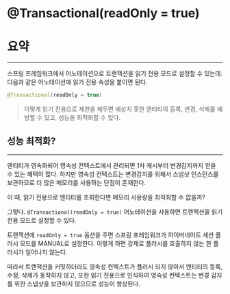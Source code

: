 # @Transactional(readOnly = true)

# 요약

---

스프링 프레임워크에서 어노테이션으로 트랜잭션을 읽기 전용 모드로 설정할 수 있는데. 다음과 같은 어노테이션에 읽기 전용 속성을 붙이면 된다.

```java
@Transactional(readOnly = true)
```

> 이렇게 읽기 전용으로 제한을 해두면 예상치 못한 엔티티의 등록, 변경, 삭제를 예방할 수 있고, 성능을 최적화할 수 있다.
> 

## 성능 최적화?

---

엔티티가 영속화되어 영속성 컨텍스트에서 관리되면 1차 캐시부터 변경감지까지 얻을 수 있는 혜택이 많다. 하지만 영속성 컨텍스트는 변경감지를 위해서 스냅샷 인스턴스를 보관하므로 더 많은 메모리를 사용하는 단점이 존재한다.

이 때, 읽기 전용으로 엔티티를 조회한다면 메모리 사용량을 최적화할 수 없을까?

그렇다. `@Transactional(readOnly = true)` 어노테이션을 사용하면 트랜잭션을 읽기 전용 모드로 설정할 수 있다.

트랜잭션에 `readOnly = true` 옵션을 주면 스프링 프레임워크가 하이버네이트 세션 플러시 모드를 MANUAL로 설정한다. 이렇게 하면 강제로 플러시를 호출하지 않는 한 플러시가 일어나지 않는다.

따라서 트랜잭션을 커밋하더라도 영속성 컨텍스트가 플러시 되지 않아서 엔티티의 등록, 수정, 삭제가 동작하지 않고, 또한 읽기 전용으로 인식하여 영속성 컨텍스트는 변경 감지를 위한 스냅샷을 보관하지 않으므로 성능이 향상된다.